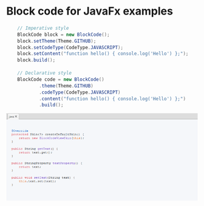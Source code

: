# Block code for JavaFx examples

```java
    // Imperative style
    BlockCode block = new BlockCode();
    block.setTheme(Theme.GITHUB);
    block.setCodeType(CodeType.JAVASCRIPT);
    block.setContent("function hello() { console.log('Hello') };");
    block.build();

    // Declarative style
    BlockCode code = new BlockCode()
            .theme(Theme.GITHUB)
            .codeType(CodeType.JAVASCRIPT)
            .content("function hello() { console.log('Hello') };")
            .build();
```


  <img src="./screenshot.png"  />